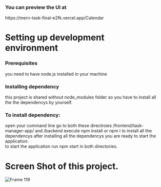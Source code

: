 
<h3>You can preview the UI at </h3> https://mern-task-final-e2fk.vercel.app/Calendar    

<p><H1>Setting up development environment</H1></p>
<h3>Prerequisites</h3>
you need to have node.js installed in your machine
<h3>Installing dependency</h3>
this project is shared without node_modules folder so you have to install all the the dependencys by yourself.<be>
<h3>To install dependency:</h3>
open your command line
go to both these directroies /frontend/task-manager-app/ and /backend
execute npm install or npm i to install all the dependencys
after installing all the dependencys you are ready to start the application:<br>
to start the application run npm start in both directories.<br>


<h1>Screen Shot of this project.</h1>

![Frame 119](https://github.com/akp660/mern_task_final/assets/72183243/b2a66b05-d954-46fc-92ef-dda771cbff5a)
